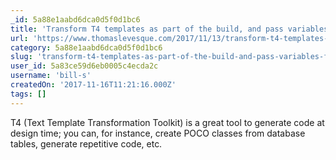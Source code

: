 ```yaml
---
_id: 5a88e1aabd6dca0d5f0d1bc6
title: 'Transform T4 templates as part of the build, and pass variables from the project'
url: 'https://www.thomaslevesque.com/2017/11/13/transform-t4-templates-as-part-of-the-build-and-pass-variables-from-the-project/'
category: 5a88e1aabd6dca0d5f0d1bc6
slug: 'transform-t4-templates-as-part-of-the-build-and-pass-variables-from-the-project'
user_id: 5a83ce59d6eb0005c4ecda2c
username: 'bill-s'
createdOn: '2017-11-16T11:21:16.000Z'
tags: []
---
```


T4 (Text Template Transformation Toolkit) is a great tool to generate code at design time; you can, for instance, create POCO classes from database tables, generate repetitive code, etc.
